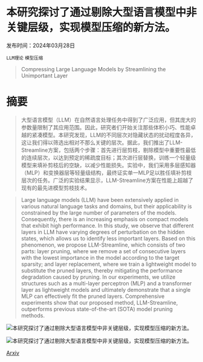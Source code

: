 # 本研究探讨了通过剔除大型语言模型中非关键层级，实现模型压缩的新方法。

发布时间：2024年03月28日

`LLM理论` `模型压缩`

> Compressing Large Language Models by Streamlining the Unimportant Layer

# 摘要

> 大型语言模型（LLM）在自然语言处理任务中得到了广泛应用，但其庞大的参数量限制了其应用范围。因此，研究者们开始关注那些体积小巧、性能卓越的紧凑模型。本研究发现，LLM的不同层次对隐藏状态的扰动程度各异，这让我们得以筛选出相对不那么关键的层次。据此，我们推出了LLM-Streamline方案，包括两个步骤：首先进行层剪枝，剔除模型中重要性最低的连续层次，以达到预定的稀疏度目标；其次进行层替换，训练一个轻量级模型来填补剪枝后的空缺，以减少性能损失。实验中，我们采用多层感知器（MLP）和变换器层等轻量级结构，最终证实单一MLP足以胜任填补剪枝层次的任务。广泛的实验结果显示，LLM-Streamline方案在性能上超越了现有的最先进模型剪枝技术。

> Large language models (LLM) have been extensively applied in various natural language tasks and domains, but their applicability is constrained by the large number of parameters of the models. Consequently, there is an increasing emphasis on compact models that exhibit high performance. In this study, we observe that different layers in LLM have varying degrees of perturbation on the hidden states, which allows us to identify less important layers. Based on this phenomenon, we propose LLM-Streamline, which consists of two parts: layer pruning, where we remove a set of consecutive layers with the lowest importance in the model according to the target sparsity; and layer replacement, where we train a lightweight model to substitute the pruned layers, thereby mitigating the performance degradation caused by pruning. In our experiments, we utilize structures such as a multi-layer perceptron (MLP) and a transformer layer as lightweight models and ultimately demonstrate that a single MLP can effectively fit the pruned layers. Comprehensive experiments show that our proposed method, LLM-Streamline, outperforms previous state-of-the-art (SOTA) model pruning methods.

![本研究探讨了通过剔除大型语言模型中非关键层级，实现模型压缩的新方法。](../../../paper_images/2403.19135/x1.png)

![本研究探讨了通过剔除大型语言模型中非关键层级，实现模型压缩的新方法。](../../../paper_images/2403.19135/x2.png)

[Arxiv](https://arxiv.org/abs/2403.19135)